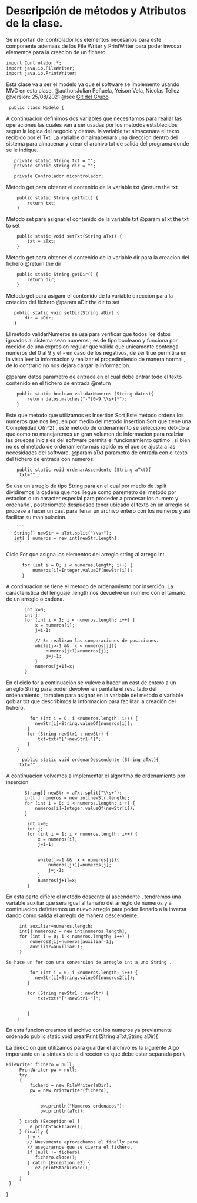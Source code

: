 # Descripción de métodos y Atributos de la clase.
Se importan del controlador los elementos necesarios para este componente ademaas de los File Writer y PrintWriter para poder invocar elementos para la creacion de un fichero.
```
import Controlador.*;
import java.io.FileWriter;
import java.io.PrintWriter;
```
Esta clase  va a ser el modelo  ya que el software se implemento usando MVC en esta clase.
@author:Julian Peñuela, Yeison Vela, Nicolas Tellez
@version: 25/08/2021
@see <a href = "https://github.com/19julian99/PVVS--Grupo-3-Julian-Penuela-Yeison-Vela-Nicolas-Tellez" /> Git del Grupo</a>

```
 public class Modelo {
 ```
A continuacion definimos dos variables que necesitamos para realiar las operaciones las cuales van  a ser usadas por los metodos establecidos segun la logica del negocio y demas.  la variable txt almacenara el texto recibido por el Txt. La variable dir almacenara una direccion dentro del sistema para almacenar y crear el archivo txt de salida  del programa donde se le indique.
 ```
    private static String txt = "";
    private static String dir = "";
    
    private Controlador micontrolador;
```

    
 Metodo get para obtener el contenido de la variable txt
 @return the txt
 
```
    public static String getTxt() {
        return txt;
    }
```
Metodo set  para asignar el contenido de la variable txt
@param aTxt the txt to set
```
    public static void setTxt(String aTxt) {
        txt = aTxt;
    }
```
   
Metodo get para obtener el contenido de la variable dir para la creacion del fichero
@return the dir
```
    public static String getDir() {
        return dir;
    }
```
 Metodo get para asiganr el contenido de la variable direccion para la creacion del fichero
 @param aDir the dir to set
 ```
    public static void setDir(String aDir) {
        dir = aDir;
    }
```    

El metodo validarNumeros se usa para verificar que todos los datos igrsados al sistema  sean numeros , es de tipo booleano y funciona por medidio de una expresion regular que valida que unicamente contenga numeros del 0 al 9 y el - en caso de los negativos, de ser true  permitira en la vista leer la informacion y realizar el procedimiendo de manera normal , de lo  contrario no nos dejara cargar la informacion.

 @param datos parametro de entrada en el cual debe entrar todo el texto contenido en el fichero de entrada
 @return 


```
    public static boolean validarNumeros (String datos){
        return datos.matches("-?[0-9 \\s+]*");       
    }
```
Este que metodo que utilizamos es Insertion Sort
Este metodo ordena los numeros que nos lleguen por medio del metodo Insertion Sort que tiene una Complejidad O(n^2) , este metodo de ordenamiento se selecciono debido a que como no manejaremos  un gran volumen de informacion para realziar las pruebas iniciales del software permita el funcionamiento optimo  , si bien no es el metodo de ordenamiento más rapido es el que se ajusta a las necesidades del software.
@param aTxt parametro de entrada con el texto del fichero de entrada con números.

```
    public static void ordenarAscendente (String aTxt){
     txt="" ;
```     
Se usa un arreglo de tipo String para en el cual por medio de .split dividiremos la cadena que nos llegue como paremetro del metodo por estacion o un caracter especial para proceder a procesar los numero y ordenarlo , posteriomete despuesde tener ubicado  el texto en un arreglo se procese a hacer un cast para llenar un archivo entero con los numeros y asi facilitar su manipulacion.
        
        ```
       String[] newStr = aTxt.split("\\s+");
       int[ ] numeros = new int[newStr.length];
       ```
Ciclo For que asigna los elementos del arreglo string al arrego Int
 ```
       for (int i = 0; i < numeros.length; i++) {
           numeros[i]=Integer.valueOf(newStr[i]);
       }        
 ```   
       
A continuacion se tiene el metodo de ordenamiento por inserción. La caracteristica del lenguaje .length nos devuelve un numero con el tamaño de un arreglo o cadena.
 ```
        int x=0;
        int j;
        for (int i = 1; i < numeros.length; i++) {
            x = numeros[i];
            j=i-1;
            
            // Se realizan las comparaciones de posiciones.
            while(j>-1 &&  x < numeros[j]){
                numeros[j+1]=numeros[j];
                j=j-1;
            }
            numeros[j+1]=x;
        }
```                
En el ciclo for a continuación se vuleve a hacer un cast de entero a un arreglo String para poder  devolver en pantalla el resultado del ordenamiento , tambien para asignar en la variable del metodo  o variable goblar txt que describimos la informacion para facilitar la creación del fichero.
```
         for (int i = 0; i <numeros.length; i++) {
           newStr[i]=String.valueOf(numeros[i]);
        }        
        for (String newStr1 : newStr) {
            txt=txt+"["+newStr1+"]";     
        }
    }
```    
```    
      public static void ordenarDescendente (String aTxt){
     txt="" ;
```       
     
A continuacion volvemos a implementar el algoritmo de ordenamiento por inserción 
```
       String[] newStr = aTxt.split("\\s+");
       int[ ] numeros = new int[newStr.length];
       for (int i = 0; i < numeros.length; i++) {
           numeros[i]=Integer.valueOf(newStr[i]);
       }        
       
        int x=0;
        int j;
        for (int i = 1; i < numeros.length; i++) {
            x = numeros[i];
            j=i-1;
            
            
            while(j>-1 &&  x < numeros[j]){
                numeros[j+1]=numeros[j];
                j=j-1;
            }
            numeros[j+1]=x;
        }
```        
            
   En esta parte difiere el metodo descente al ascendente , tendremos una variable auxiliar que sera igual al tamaño del arreglo de numeros y a continuacion definiremos un nuevo arreglo para poder llenarlo a la inversa dando como salida el arreglo de manera descendente.
   
   ```
        int auxiliar=numeros.length;
        int[] numeros2 = new int[numeros.length];
        for (int i = 0; i < numeros.length; i++) {
            numeros2[i]=numeros[auxiliar-1];
            auxiliar=auxiliar-1;
        }
```        
        
    Se hace un for con una conversion de arreglo int a uno String .
            
```
         for (int i = 0; i <numeros.length; i++) {
           newStr[i]=String.valueOf(numeros2[i]);
        }
            
        for (String newStr1 : newStr) {
            txt=txt+"["+newStr1+"]";
            
            
        }
    }
   ```
    
   En esta funcion creamos el archivo con los numeros ya previamente ordenado
    public static void crearPrint (String aTxt,String aDir){
                  
        
   La direccion que utilizamos para guardar el archivo es la siguiente
   Algo importante en la sintaxis de la direccion es que debe estar separada por \\
   ```
   FileWriter fichero = null;
        PrintWriter pw = null;
        try
        {
            fichero = new FileWriter(aDir);
            pw = new PrintWriter(fichero);

            
                pw.println("Numeros ordenados");
                pw.println(aTxt);

        } catch (Exception e) {
            e.printStackTrace();
        } finally {
           try {
           // Nuevamente aprovechamos el finally para 
           // asegurarnos que se cierra el fichero.
           if (null != fichero)
              fichero.close();
           } catch (Exception e2) {
              e2.printStackTrace();
           }
        }
    }
```
    

    
    
    
    
    
    
    
    
}






























